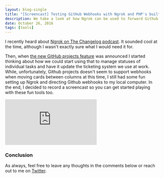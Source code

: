 ```yaml
---
layout: blog-single
title: "[Screencast] Testing GitHub Webhooks with Ngrok and PHP's built-in web server"
description: We take a look at how Ngrok can be used to forward Github webhooks to PHP's built-in server, running on localhost.
date: October 26, 2016
tags: [tools]
---
```


I recently heard about [Ngrok on The Changelog podcast](http://5by5.tv/changelog/210). It sounded cool at the time, although I wasn't exactly sure what I would need it for.

Then, when [the new GitHub projects feature](https://help.github.com/articles/tracking-the-progress-of-your-work-with-projects/) was announced I started thinking about how we could start using that to manage statuses of individual tasks and have it update the ticketing system we use at work. While, unfortunately, Github projects doesn't seem to support webhooks when moving cards between columns at this time, I still had some fun setting up Ngrok and directing Github webhooks to my local computer. In the end, I decided to record a screencast so you can get started playing with these fun tools too.

<!-- excerpt_separator -->

<div class="embed-container">
<iframe src="https://www.youtube.com/embed/pVmtNH51mSE" frameborder="0" allowfullscreen></iframe>
</div>

### Conclusion

As always, feel free to leave any thoughts in the comments below or reach out to me on [Twitter](http://twitter.com/maxpchadwick).

